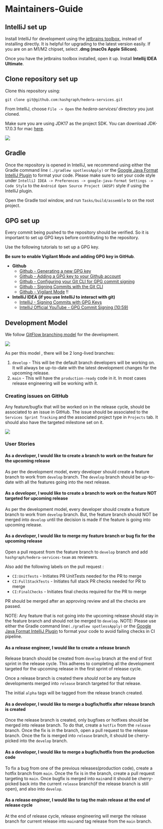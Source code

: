 # Maintainers-Guide

## IntelliJ set up
Install IntelliJ for development using the [jetbrains toolbox](https://www.jetbrains.com/lp/toolbox/), 
instead of installing directly. It is helpful for upgrading to the latest version easily.
If you are on an M1/M2 chipset, select **.dmg (macOs Apple Silicon)**.

Once you have the jetbrains toolbox installed, open it up. Install **Intellij IDEA Ultimate**.

## Clone repository set up

Clone this repository using:
```
git clone git@github.com:hashgraph/hedera-services.git
```

From IntelliJ, choose `File -> Open` the _hedera-services/_ directory you just cloned.

Make sure you are using JDK17 as the project SDK. You can download JDK-17.0.3 for mac [here](https://adoptium.net/temurin/releases/).

<p>
    <img src="assets/jdk-17.png"/>
</p>

## Gradle
Once the repository is opened in IntelliJ, we recommend using either the Gradle command line 
`(./gradlew spotlessApply)`  or the [Google Java Format IntelliJ Plugin](https://github.com/google/google-java-format#intellij-android-studio-and-other-jetbrains-ides) 
to format your code. 
Please make sure to set your code style under `IntelliJ IDEA -> Preferences -> google-java-format Settings -> Code Style` 
to the `Android Open Source Project (AOSP)` style if using the IntelliJ plugin.

Open the Gradle tool window, and run `Tasks/build/assemble` to on the root project.

## GPG set up
Every commit being pushed to the repository should be verified. So it is important to set up GPG keys before 
contributing to the repository. 

Use the following tutorials to set up a GPG key. 

**Be sure to enable Vigilant Mode and adding GPG key in GitHub**.

- **Github**
    - [Github - Generating a new GPG key](https://docs.github.com/en/authentication/managing-commit-signature-verification/generating-a-new-gpg-key)
    - [Github - Adding a GPG key to your Github account](https://docs.github.com/en/authentication/managing-commit-signature-verification/adding-a-gpg-key-to-your-github-account)
    - [Github - Configuring your Git CLI for GPG commit signing](https://docs.github.com/en/authentication/managing-commit-signature-verification/telling-git-about-your-signing-key)
    - [Github - Signing Commits with the Git CLI](https://docs.github.com/en/authentication/managing-commit-signature-verification/signing-commits)
    - [Github - Vigilant Mode](https://docs.github.com/en/authentication/managing-commit-signature-verification/displaying-verification-statuses-for-all-of-your-commits) ‼️
- **IntelliJ IDEA (if you use IntelliJ to interact with git)**
    - [IntelliJ - Signing Commits with GPG Keys](https://www.jetbrains.com/help/idea/set-up-GPG-commit-signing.html)
    - [IntelliJ Official YouTube - GPG Commit Signing (10:59)](https://youtu.be/RBhz-8fZN9A?t=659)

## Development Model
We follow [GitFlow branching model](https://nvie.com/posts/a-successful-git-branching-model/) for the development.

<p>
    <img src="./assets/gitflow-branching-model.png"/>
</p>

As per this model , there will be 2 long-lived branches:
1. `develop` - This will be the default branch developers will be working on. It will always be up-to-date with the 
latest development changes for the upcoming release.
2. `main` - This will have the `production-ready` code in it. In most cases release engineering will be working with it.

### Creating issues on GitHub
Any feature/bugfix that will be worked on in the release cycle, should be associated to an issue in GitHub.
The issue should be associated to the `Services Sprint Tracking` and the associated project type in `Projects` tab.
It should also have the targeted milestone set on it.

<p>
    <img src="./assets/labels-on-issue.png"/>
</p>

### User Stories

#### As a developer, I would like to create a branch to work on the feature for the upcoming release
As per the development model, every developer should create a feature branch to work from `develop` branch. The 
`develop` branch should be up-to-date with all the features going into the next release.

#### As a developer, I would like to create a branch to work on the feature NOT targeted for upcoming release
As per the development model, every developer should create a feature branch to work from `develop` branch. But, the 
feature branch should NOT be merged into `develop` until the decision is made if the feature is going into upcoming 
release.

#### As a developer, I would like to merge my feature branch or bug fix for the upcoming release
Open a pull request from the feature branch to `develop` branch and add `hashgraph/hedera-services-team` as reviewers.

Also add the following labels on the pull request :
- `CI:UnitTests` - Initiates PR UnitTests needed for the PR to merge
- `CI:FullStackTests` - Initiates full stack PR checks needed for PR to merge
- `CI:FinalChecks` - Initiates final checks required for the PR to merge

PR should be merged after an approving review and all the checks are passed.

NOTE: Any feature that is not going into the upcoming release should stay in the feature branch and should not be merged
to `develop`.
NOTE: Please use either the Gradle command line`(./gradlew spotlessApply)`  or the [Google Java Format IntelliJ Plugin](https://github.com/google/google-java-format#intellij-android-studio-and-other-jetbrains-ides)
to format your code to avoid failing checks in CI pipeline.

#### As a release engineer, I would like to create a release branch

Release branch should be created from `develop` branch at the end of first sprint in the release cycle. This adheres to
completing all the development targeted for the upcoming release in the first sprint of release cycle.

Once a release branch is created there _should not_ be any feature developments merged into `release` branch targeted 
for that release.

The initial `alpha` tags will be tagged from the release branch created.

#### As a developer, I would like to merge a bugfix/hotfix after release branch is created

Once the release branch is created, only bugfixes or hotfixes should be merged into release branch. To do that, create 
a `hotfix` from the `release` branch. Once the fix is in the branch, open a pull request to the release branch. Once 
the fix is merged into `release` branch, it should be cherry-picked into the `develop` branch.

#### As a developer, I would like to merge a bugfix/hotfix from the production code

To fix a bug from one of the previous releases(production code), create a hotfix branch from `main`. Once the fix is in
the branch, create a pull request targeting to `main`. Once bugfix is merged into `main`and it should be cherry-picked 
back into the current `release` branch(if the release branch is still open), and also into `develop`.

#### As a release engineer, I would like to tag the main release at the end of release cycle

At the end of release cycle, release engineering will merge the release branch for current release into `main`and tag 
release from the `main` branch.
